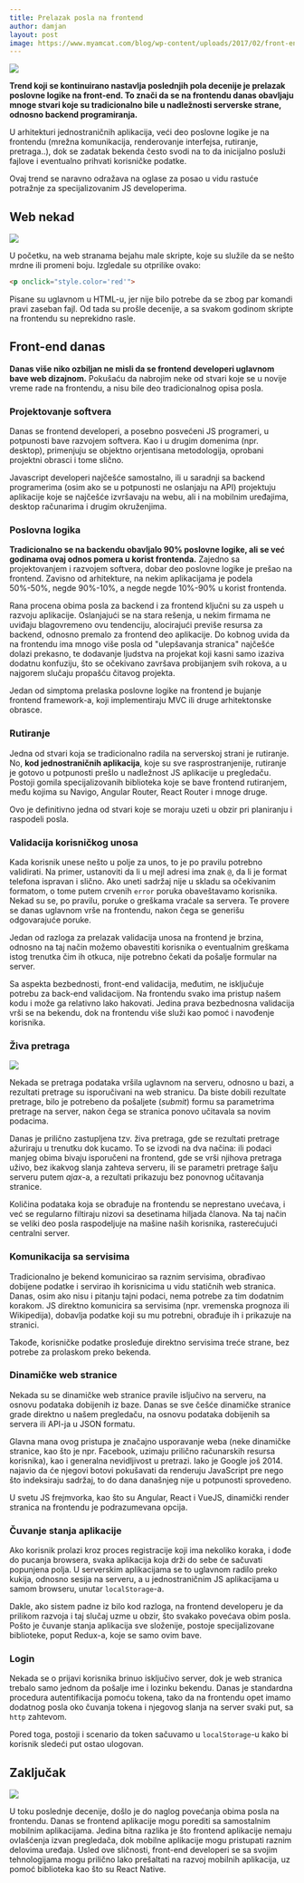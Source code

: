 ```yaml
---
title: Prelazak posla na frontend
author: damjan
layout: post
image: https://www.myamcat.com/blog/wp-content/uploads/2017/02/front-end-developer-wanted-illustration-e1487757289647.jpg
---
```


![]({{page.image}})

**Trend koji se kontinuirano nastavlja poslednjih pola decenije je prelazak poslovne logike na front-end. To znači da se na frontendu danas obavljaju mnoge stvari koje su tradicionalno bile u nadležnosti serverske strane, odnosno backend programiranja.**

U arhitekturi jednostraničnih aplikacija, veći deo poslovne logike je na frontendu (mrežna komunikacija, renderovanje interfejsa, rutiranje, pretraga..), dok se zadatak bekenda često svodi na to da inicijalno posluži fajlove i eventualno prihvati korisničke podatke. 

Ovaj trend se naravno odražava na oglase za posao u vidu rastuće potražnje za specijalizovanim JS developerima.

## Web nekad

![](/images/jezici/js-istorija.gif)

U početku, na web stranama bejahu male skripte, koje su služile da se nešto mrdne ili promeni boju. Izgledale su otprilike ovako:

```html
<p onclick="style.color='red'">
```

Pisane su uglavnom u HTML-u, jer nije bilo potrebe da se zbog par komandi pravi zaseban fajl. Od tada su prošle decenije, a sa svakom godinom skripte na frontendu su neprekidno rasle.

## Front-end danas

**Danas više niko ozbiljan ne misli da se frontend developeri uglavnom bave web dizajnom.** Pokušaću da nabrojim neke od stvari koje se u novije vreme rade na frontendu, a nisu bile deo tradicionalnog opisa posla.

### Projektovanje softvera

Danas se frontend developeri, a posebno posvećeni JS programeri, u potpunosti bave razvojem softvera. Kao i u drugim domenima (npr. desktop), primenjuju se objektno orjentisana metodologija, oprobani projektni obrasci i tome slično.

Javascript developeri najčešće samostalno, ili u saradnji sa backend programerima (osim ako se u potpunosti ne oslanjaju na API) projektuju aplikacije koje se najčešće izvršavaju na webu, ali i na mobilnim uređajima, desktop računarima i drugim okruženjima.

### Poslovna logika

**Tradicionalno se na backendu obavljalo 90% poslovne logike, ali se već godinama ovaj odnos pomera u korist frontenda.** Zajedno sa projektovanjem i razvojem softvera, dobar deo poslovne logike je prešao na frontend. Zavisno od arhitekture, na nekim aplikacijama je podela 50%-50%, negde 90%-10%, a negde negde 10%-90% u korist frontenda.

Rana procena obima posla za backend i za frontend ključni su za uspeh u razvoju aplikacije. Oslanjajući se na stara rešenja, u nekim firmama ne uviđaju blagovremeno ovu tendenciju, alocirajući previše resursa za backend, odnosno premalo za frontend deo aplikacije. Do kobnog uvida da na frontendu ima mnogo više posla od "ulepšavanja stranica" najčešće dolazi prekasno, te dodavanje ljudstva na projekat koji kasni samo izaziva dodatnu konfuziju, što se očekivano završava probijanjem svih rokova, a u najgorem slučaju propašću čitavog projekta.

Jedan od simptoma prelaska poslovne logike na frontend je bujanje frontend framework-a, koji implementiraju MVC ili druge arhitektonske obrasce.

### Rutiranje

Jedna od stvari koja se tradicionalno radila na serverskoj strani je rutiranje. No, **kod jednostraničnih aplikacija**, koje su sve rasprostranjenije, rutiranje je gotovo u potpunosti prešlo u nadležnost JS aplikacije u pregledaču. Postoji gomila specijalizovanih biblioteka koje se bave frontend rutiranjem, među kojima su Navigo, Angular Router, React Router i mnoge druge.

Ovo je definitivno jedna od stvari koje se moraju uzeti u obzir pri planiranju i raspodeli posla.

### Validacija korisničkog unosa

Kada korisnik unese nešto u polje za unos, to je po pravilu potrebno validirati. Na primer, ustanoviti da li u mejl adresi ima znak `@`, da li je format telefona ispravan i slično. Ako uneti sadržaj nije u skladu sa očekivanim formatom, o tome putem crvenih `error` poruka obaveštavamo korisnika. Nekad su se, po pravilu, poruke o greškama vraćale sa servera. Te provere se danas uglavnom vrše na frontendu, nakon čega se generišu odgovarajuće poruke. 

Jedan od razloga za prelazak validacija unosa na frontend je brzina, odnosno na taj način možemo obavestiti korisnika o eventualnim greškama istog trenutka čim ih otkuca, nije potrebno čekati da pošalje formular na server.

Sa aspekta bezbednosti, front-end validacija, međutim, ne isključuje potrebu za back-end validacijom. Na frontendu svako ima pristup našem kodu i može ga relativno lako hakovati. Jedina prava bezbednosna validacija vrši se na bekendu, dok na frontendu više služi kao pomoć i navođenje korisnika.

### Živa pretraga

![](https://1.bp.blogspot.com/-KfQabJKiXds/WPiJQvZCbxI/AAAAAAAAAe4/y3cguXDMjBgw1hQAubBIKWea9LQz1_6BACLcB/s1600/autocomplete-textbox-using-bootstrap-typehead-with-ajax-php-small.jpg)

Nekada se pretraga podataka vršila uglavnom na serveru, odnosno u bazi, a rezultati pretrage su isporučivani na web stranicu. Da biste dobili rezultate pretrage, bilo je potrebeno da pošaljete (*submit*) formu sa parametrima pretrage na server, nakon čega se stranica ponovo učitavala sa novim podacima.

Danas je prilično zastupljena tzv. živa pretraga, gde se rezultati pretrage ažuriraju u trenutku dok kucamo. To se izvodi na dva načina: ili podaci manjeg obima bivaju isporučeni na frontend, gde se vrši njihova pretraga uživo, bez ikakvog slanja zahteva serveru, ili se parametri pretrage šalju serveru putem *ajax*-a, a rezultati prikazuju bez ponovnog učitavanja stranice.

Količina podataka koja se obrađuje na frontendu se neprestano uvećava, i već se regularno filtiraju nizovi sa desetinama hiljada članova. Na taj način se veliki deo posla raspodeljuje na mašine naših korisnika, rasterećujući centralni server.

### Komunikacija sa servisima

Tradicionalno je bekend komunicirao sa raznim servisima, obrađivao dobijene podatke i servirao ih korisnicima u vidu statičnih web stranica. Danas, osim ako nisu i pitanju tajni podaci, nema potrebe za tim dodatnim korakom. JS direktno komunicira sa servisima (npr. vremenska prognoza ili Wikipedija), dobavlja podatke koji su mu potrebni, obrađuje ih i prikazuje na stranici.

Takođe, korisničke podatke prosleđuje direktno servisima treće strane, bez potrebe za prolaskom preko bekenda.

### Dinamičke web stranice

Nekada su se dinamičke web stranice pravile isljučivo na serveru, na osnovu podataka dobijenih iz baze. Danas se sve češće dinamičke stranice grade direktno u našem pregledaču, na osnovu podataka dobijenih sa servera ili API-ja u JSON formatu. 

Glavna mana ovog pristupa je značajno usporavanje weba (neke dinamičke stranice, kao što je npr. Facebook, uzimaju prilično računarskih resursa korisnika), kao i generalna nevidljivost u pretrazi. Iako je Google još 2014. najavio da će njegovi botovi pokušavati da renderuju JavaScript pre nego što indeksiraju sadržaj, to do dana današnjeg nije u potpunosti sprovedeno.

U svetu JS frejmvorka, kao što su Angular, React i VueJS, dinamički render stranica na frontendu je podrazumevana opcija.

### Čuvanje stanja aplikacije

Ako korisnik prolazi kroz proces registracije koji ima nekoliko koraka, i dođe do pucanja browsera, svaka aplikacija koja drži do sebe će sačuvati popunjena polja. U serverskim aplikacijama se to uglavnom radilo preko kukija, odnosno sesija na serveru, a u jednostraničnim JS aplikacijama u samom browseru, unutar `localStorage`-a.

Dakle, ako sistem padne iz bilo kod razloga, na frontend developeru je da prilikom razvoja i taj slučaj uzme u obzir, što svakako povećava obim posla. Pošto je čuvanje stanja aplikacija sve složenije, postoje specijalizovane biblioteke, poput Redux-a, koje se samo ovim bave.

### Login

Nekada se o prijavi korisnika brinuo isključivo server, dok je web stranica trebalo samo jednom da pošalje ime i lozinku bekendu. Danas je standardna procedura autentifikacija pomoću tokena, tako da na frontendu opet imamo dodatnog posla oko čuvanja tokena i njegovog slanja na server svaki put, sa `http` zahtevom.

Pored toga, postoji i scenario da token sačuvamo u `localStorage`-u kako bi korisnik sledeći put ostao ulogovan.

## Zaključak

![](http://www.quytech.com/img/reactnativeapp.jpg)

U toku poslednje decenije, došlo je do naglog povećanja obima posla na frontendu. Danas se frontend aplikacije mogu porediti sa samostalnim mobilnim aplikacijama. Jedina bitna razlika je što frontend aplikacije nemaju ovlašćenja izvan pregledača, dok mobilne aplikacije mogu pristupati raznim delovima uređaja. Usled ove sličnosti, front-end developeri se sa svojim tehnologijama mogu prilično lako prešaltati na razvoj mobilnih aplikacija, uz pomoć biblioteka kao što su React Native.
